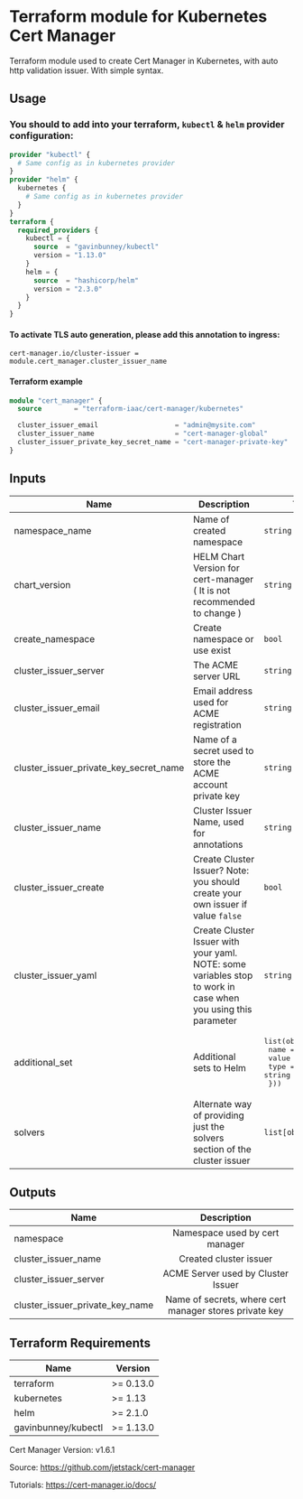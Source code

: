 Terraform module for Kubernetes Cert Manager
==========================================

Terraform module used to create Cert Manager in Kubernetes, with auto http validation issuer. With simple syntax.

## Usage

### You should to add into your terraform, `kubectl` & `helm`  provider configuration:
```terraform
provider "kubectl" {
  # Same config as in kubernetes provider
}
provider "helm" {
  kubernetes {
    # Same config as in kubernetes provider
  }
}
terraform {
  required_providers {
    kubectl = {
      source  = "gavinbunney/kubectl"
      version = "1.13.0"
    }
    helm = {
      source  = "hashicorp/helm"
      version = "2.3.0"
    }
  }
}
```

#### To activate TLS auto generation, please add this annotation to ingress:
    cert-manager.io/cluster-issuer = module.cert_manager.cluster_issuer_name

#### Terraform example
```terraform
module "cert_manager" {
  source        = "terraform-iaac/cert-manager/kubernetes"

  cluster_issuer_email                   = "admin@mysite.com"
  cluster_issuer_name                    = "cert-manager-global"
  cluster_issuer_private_key_secret_name = "cert-manager-private-key"
}

```

## Inputs

| Name | Description | Type | Default |  Required |
|------|-------------|------|---------|:--------:|
| namespace\_name  | Name of created namespace | `string` | `cert-manager` | no |
| chart\_version  | HELM Chart Version for cert-manager ( It is not recommended to change )| `string` | `cert-manager` | no |
| create_namespace | Create namespace or use exist | `bool` | `true` | no |
| cluster\_issuer\_server | The ACME server URL | `string` | `https://acme-v02.api.letsencrypt.org/directory` | no |
| cluster\_issuer\_email | Email address used for ACME registration | `string` | n/a |  yes |
| cluster\_issuer\_private\_key\_secret\_name | Name of a secret used to store the ACME account private key | `string` | `cert-manager-private-key` |  no |
| cluster\_issuer\_name | Cluster Issuer Name, used for annotations | `string` | `cert-manager` |  no |
| cluster\_issuer\_create | Create Cluster Issuer? Note: you should create your own issuer if value `false` | `bool` | `true` |  no |
| cluster\_issuer\_yaml | Create Cluster Issuer with your yaml. NOTE: some variables stop to work in case when you using this parameter | `string` | `null` |  no |
| additional\_set | Additional sets to Helm | <pre>list(object({<br>    name  = string<br>    value = string<br>    type  = string // Optional<br>  }))</pre> | `[]` |  no |
| solvers | Alternate way of providing just the solvers section of the cluster issuer | `list[object(any)]` | <pre>- http01:<br>    ingress:<br>      class: nginx</pre>|  no |

## Outputs
| Name | Description |
|------|:-----------:|
| namespace | Namespace used by cert manager |
| cluster\_issuer\_name | Created cluster issuer |
| cluster\_issuer\_server | ACME Server used by Cluster Issuer |
| cluster\_issuer\_private\_key\_name | Name of secrets, where cert manager stores private key | 

## Terraform Requirements

| Name | Version |
|------|---------|
| terraform | >= 0.13.0 |
| kubernetes | >= 1.13 |
| helm | >= 2.1.0 |
| gavinbunney/kubectl | >= 1.13.0 |

Cert Manager Version: v1.6.1

Source: https://github.com/jetstack/cert-manager

Tutorials: https://cert-manager.io/docs/
